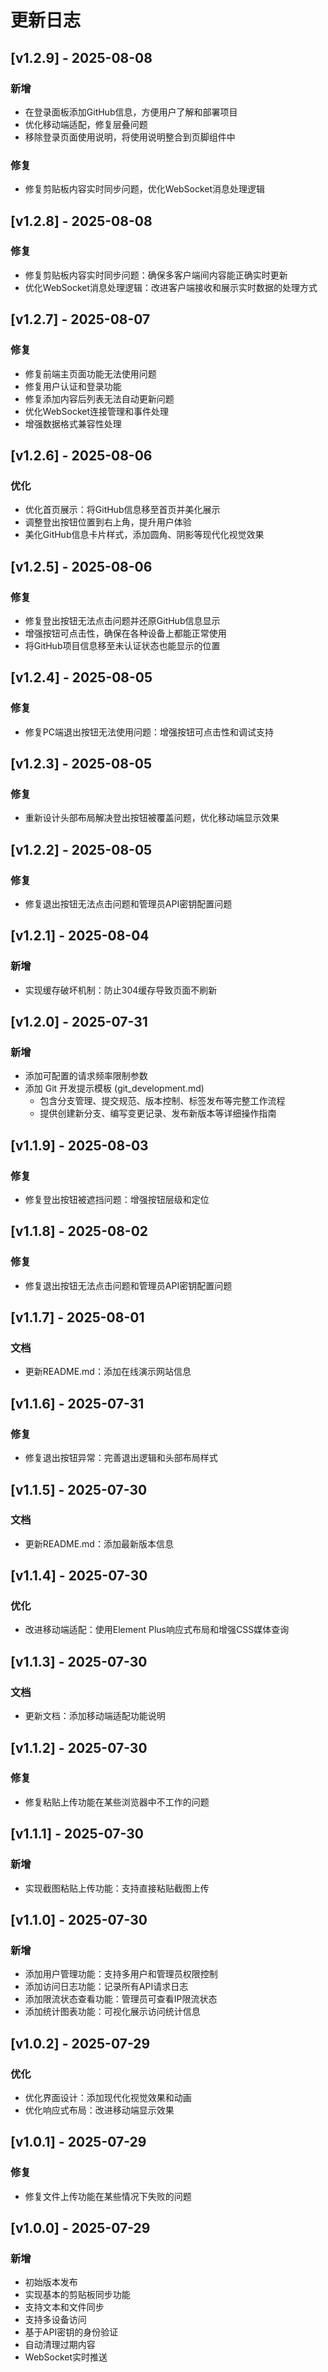 # 更新日志

## [v1.2.9] - 2025-08-08

### 新增

- 在登录面板添加GitHub信息，方便用户了解和部署项目
- 优化移动端适配，修复层叠问题
- 移除登录页面使用说明，将使用说明整合到页脚组件中

### 修复

- 修复剪贴板内容实时同步问题，优化WebSocket消息处理逻辑

## [v1.2.8] - 2025-08-08

### 修复

- 修复剪贴板内容实时同步问题：确保多客户端间内容能正确实时更新
- 优化WebSocket消息处理逻辑：改进客户端接收和展示实时数据的处理方式

## [v1.2.7] - 2025-08-07

### 修复

- 修复前端主页面功能无法使用问题
- 修复用户认证和登录功能
- 修复添加内容后列表无法自动更新问题
- 优化WebSocket连接管理和事件处理
- 增强数据格式兼容性处理

## [v1.2.6] - 2025-08-06

### 优化

- 优化首页展示：将GitHub信息移至首页并美化展示
- 调整登出按钮位置到右上角，提升用户体验
- 美化GitHub信息卡片样式，添加圆角、阴影等现代化视觉效果

## [v1.2.5] - 2025-08-06

### 修复

- 修复登出按钮无法点击问题并还原GitHub信息显示
- 增强按钮可点击性，确保在各种设备上都能正常使用
- 将GitHub项目信息移至未认证状态也能显示的位置

## [v1.2.4] - 2025-08-05

### 修复

- 修复PC端退出按钮无法使用问题：增强按钮可点击性和调试支持

## [v1.2.3] - 2025-08-05

### 修复

- 重新设计头部布局解决登出按钮被覆盖问题，优化移动端显示效果

## [v1.2.2] - 2025-08-05

### 修复

- 修复退出按钮无法点击问题和管理员API密钥配置问题

## [v1.2.1] - 2025-08-04

### 新增

- 实现缓存破坏机制：防止304缓存导致页面不刷新

## [v1.2.0] - 2025-07-31

### 新增

- 添加可配置的请求频率限制参数
- 添加 Git 开发提示模板 (git_development.md)
  - 包含分支管理、提交规范、版本控制、标签发布等完整工作流程
  - 提供创建新分支、编写变更记录、发布新版本等详细操作指南

## [v1.1.9] - 2025-08-03

### 修复

- 修复登出按钮被遮挡问题：增强按钮层级和定位

## [v1.1.8] - 2025-08-02

### 修复

- 修复退出按钮无法点击问题和管理员API密钥配置问题

## [v1.1.7] - 2025-08-01

### 文档

- 更新README.md：添加在线演示网站信息

## [v1.1.6] - 2025-07-31

### 修复

- 修复退出按钮异常：完善退出逻辑和头部布局样式

## [v1.1.5] - 2025-07-30

### 文档

- 更新README.md：添加最新版本信息

## [v1.1.4] - 2025-07-30

### 优化

- 改进移动端适配：使用Element Plus响应式布局和增强CSS媒体查询

## [v1.1.3] - 2025-07-30

### 文档

- 更新文档：添加移动端适配功能说明

## [v1.1.2] - 2025-07-30

### 修复

- 修复粘贴上传功能在某些浏览器中不工作的问题

## [v1.1.1] - 2025-07-30

### 新增

- 实现截图粘贴上传功能：支持直接粘贴截图上传

## [v1.1.0] - 2025-07-30

### 新增

- 添加用户管理功能：支持多用户和管理员权限控制
- 添加访问日志功能：记录所有API请求日志
- 添加限流状态查看功能：管理员可查看IP限流状态
- 添加统计图表功能：可视化展示访问统计信息

## [v1.0.2] - 2025-07-29

### 优化

- 优化界面设计：添加现代化视觉效果和动画
- 优化响应式布局：改进移动端显示效果

## [v1.0.1] - 2025-07-29

### 修复

- 修复文件上传功能在某些情况下失败的问题

## [v1.0.0] - 2025-07-29

### 新增

- 初始版本发布
- 实现基本的剪贴板同步功能
- 支持文本和文件同步
- 支持多设备访问
- 基于API密钥的身份验证
- 自动清理过期内容
- WebSocket实时推送